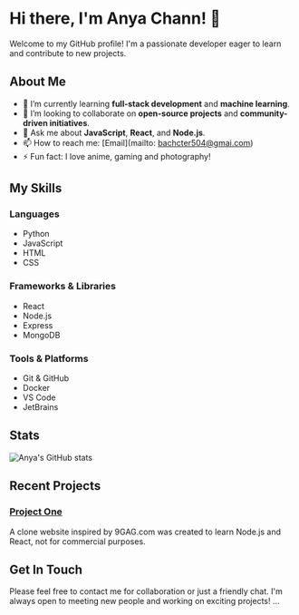 # Hi there, I'm Anya Chann! 👋

Welcome to my GitHub profile! I'm a passionate developer eager to learn and contribute to new projects.

## About Me

- 🌱 I’m currently learning **full-stack development** and **machine learning**.
- 👯 I’m looking to collaborate on **open-source projects** and **community-driven initiatives**.
- 💬 Ask me about **JavaScript**, **React**, and **Node.js**.
- 📫 How to reach me: [Email](mailto: bachcter504@gmai.com)
- ⚡ Fun fact: I love anime, gaming and photography!

## My Skills

### Languages

- Python
- JavaScript
- HTML
- CSS

### Frameworks & Libraries

- React
- Node.js
- Express
- MongoDB

### Tools & Platforms

- Git & GitHub
- Docker
- VS Code
- JetBrains

## Stats

![Anya's GitHub stats](https://github-readme-stats.vercel.app/api?username=AnyaChann&show_icons=true&theme=radical)

## Recent Projects

### [Project One]([https://github.com/AnyaChann/project-one](https://github.com/AnyaChann/6GAG.com.git))
A clone website inspired by 9GAG.com was created to learn Node.js and React, not for commercial purposes.

## Get In Touch

Please feel free to contact me for collaboration or just a friendly chat. I'm always open to meeting new people and working on exciting projects!
...
